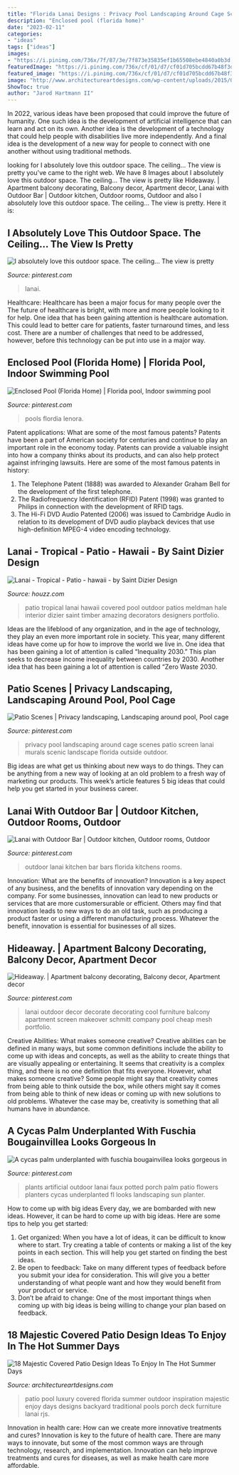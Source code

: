 ```yaml
---
title: "Florida Lanai Designs : Privacy Pool Landscaping Around Cage Scenes Patio Screen Lanai Murals Scenic Landscape Florida Outside Outdoor"
description: "Enclosed pool (florida home)"
date: "2023-02-11"
categories:
- "ideas"
tags: ["ideas"]
images:
- "https://i.pinimg.com/736x/7f/87/3e/7f873e35835ef1b65508ebe4840a0b3d.jpg"
featuredImage: "https://i.pinimg.com/736x/cf/01/d7/cf01d705bcdd67b48f3d440ad4ba6787--lanai-decorating-bar-kitchen.jpg"
featured_image: "https://i.pinimg.com/736x/cf/01/d7/cf01d705bcdd67b48f3d440ad4ba6787--lanai-decorating-bar-kitchen.jpg"
image: "http://www.architectureartdesigns.com/wp-content/uploads/2015/04/1225-630x419.jpg"
ShowToc: true
author: "Jarod Hartmann II"
---
```



In 2022, various ideas have been proposed that could improve the future of humanity. One such idea is the development of artificial intelligence that can learn and act on its own. Another idea is the development of a technology that could help people with disabilities live more independently. And a final idea is the development of a new way for people to connect with one another without using traditional methods.

	

		
looking for I absolutely love this outdoor space. The ceiling... The view is pretty you've came to the right web. We have 8 Images about I absolutely love this outdoor space. The ceiling... The view is pretty like Hideaway. | Apartment balcony decorating, Balcony decor, Apartment decor, Lanai with Outdoor Bar | Outdoor kitchen, Outdoor rooms, Outdoor and also I absolutely love this outdoor space. The ceiling... The view is pretty. Here it is:
		
    
## I Absolutely Love This Outdoor Space. The Ceiling... The View Is Pretty

<img loading=lazy src="https://i.pinimg.com/736x/7f/87/3e/7f873e35835ef1b65508ebe4840a0b3d.jpg" onerror="this.onerror=null;this.src='https://tse1.mm.bing.net/th?id=OIP.TXUGI4e2BFrq85VoJj0jNQHaHa&amp;pid=15.1';" alt="I absolutely love this outdoor space. The ceiling... The view is pretty">

_Source: pinterest.com_

>lanai. 

	

Healthcare: Healthcare has been a major focus for many people over the
The future of healthcare is bright, with more and more people looking to it for help. One idea that has been gaining attention is healthcare automation. This could lead to better care for patients, faster turnaround times, and less cost. There are a number of challenges that need to be addressed, however, before this technology can be put into use in a major way.

    
## Enclosed Pool (Florida Home) | Florida Pool, Indoor Swimming Pool

<img loading=lazy src="https://i.pinimg.com/736x/75/97/dc/7597dc94a065b8c1bf17058ea9d213de--florida-home-dream-pools.jpg" onerror="this.onerror=null;this.src='https://tse4.mm.bing.net/th?id=OIP.dc7oCDdh4maju5RY3l2NAQHaFj&amp;pid=15.1';" alt="Enclosed Pool (Florida Home) | Florida pool, Indoor swimming pool">

_Source: pinterest.com_

>pools flordia lenora. 

	

Patent applications: What are some of the most famous patents?
Patents have been a part of American society for centuries and continue to play an important role in the economy today. Patents can provide a valuable insight into how a company thinks about its products, and can also help protect against infringing lawsuits. Here are some of the most famous patents in history: 
1. The Telephone Patent (1888) was awarded to Alexander Graham Bell for the development of the first telephone. 
2. The Radiofrequency Identification (RFID) Patent (1998) was granted to Philips in connection with the development of RFID tags. 
3. The Hi-Fi DVD Audio Patented (2006) was issued to Cambridge Audio in relation to its development of DVD audio playback devices that use high-definition MPEG-4 video encoding technology. 

    
## Lanai - Tropical - Patio - Hawaii - By Saint Dizier Design

<img loading=lazy src="http://st.hzcdn.com/simgs/e691f0c80f68c4b6_4-3588/tropical-patio.jpg" onerror="this.onerror=null;this.src='https://tse2.mm.bing.net/th?id=OIP.zp1AKXezsjJes0bLrxxhywHaFp&amp;pid=15.1';" alt="Lanai - Tropical - Patio - hawaii - by Saint Dizier Design">

_Source: houzz.com_

>patio tropical lanai hawaii covered pool outdoor patios meldman hale interior dizier saint timber amazing decorators designers portfolio. 

	

Ideas are the lifeblood of any organization, and in the age of technology, they play an even more important role in society. This year, many different ideas have come up for how to improve the world we live in. One idea that has been gaining a lot of attention is called “Inequality 2030.” This plan seeks to decrease income inequality between countries by 2030. Another idea that has been gaining a lot of attention is called “Zero Waste 2030.

    
## Patio Scenes | Privacy Landscaping, Landscaping Around Pool, Pool Cage

<img loading=lazy src="https://i.pinimg.com/736x/8e/45/0c/8e450cad466d4b121754630a8a5ab9f9--party-background-backyard-bbq.jpg" onerror="this.onerror=null;this.src='https://tse2.mm.bing.net/th?id=OIP._5KpS_yfJciZcpca5jRdOwHaDa&amp;pid=15.1';" alt="Patio Scenes | Privacy landscaping, Landscaping around pool, Pool cage">

_Source: pinterest.com_

>privacy pool landscaping around cage scenes patio screen lanai murals scenic landscape florida outside outdoor. 

	

Big ideas are what get us thinking about new ways to do things. They can be anything from a new way of looking at an old problem to a fresh way of marketing our products. This week’s article features 5 big ideas that could help you get started in your business career.

    
## Lanai With Outdoor Bar | Outdoor Kitchen, Outdoor Rooms, Outdoor

<img loading=lazy src="https://i.pinimg.com/736x/cf/01/d7/cf01d705bcdd67b48f3d440ad4ba6787--lanai-decorating-bar-kitchen.jpg" onerror="this.onerror=null;this.src='https://tse2.mm.bing.net/th?id=OIP.vN5c--WGXxFKV2jgp_Ui_QHaE6&amp;pid=15.1';" alt="Lanai with Outdoor Bar | Outdoor kitchen, Outdoor rooms, Outdoor">

_Source: pinterest.com_

>outdoor lanai kitchen bar bars florida kitchens rooms. 

	

Innovation: What are the benefits of innovation?
Innovation is a key aspect of any business, and the benefits of innovation vary depending on the company. For some businesses, innovation can lead to new products or services that are more customersurable or efficient. Others may find that innovation leads to new ways to do an old task, such as producing a product faster or using a different manufacturing process. Whatever the benefit, innovation is essential for businesses of all sizes.

    
## Hideaway. | Apartment Balcony Decorating, Balcony Decor, Apartment Decor

<img loading=lazy src="https://i.pinimg.com/originals/c4/37/53/c43753d3b7d673acde348f993a338dcf.jpg" onerror="this.onerror=null;this.src='https://tse2.mm.bing.net/th?id=OIP.AuHmtIyx8DTp6pmQXcQOcAHaFL&amp;pid=15.1';" alt="Hideaway. | Apartment balcony decorating, Balcony decor, Apartment decor">

_Source: pinterest.com_

>lanai outdoor decor decorate decorating cool furniture balcony apartment screen makeover schmitt company pool cheap mesh portfolio. 

	

Creative Abilities: What makes someone creative?
Creative abilities can be defined in many ways, but some common definitions include the ability to come up with ideas and concepts, as well as the ability to create things that are visually appealing or entertaining. It seems that creativity is a complex thing, and there is no one definition that fits everyone. However, what makes someone creative? Some people might say that creativity comes from being able to think outside the box, while others might say it comes from being able to think of new ideas or coming up with new solutions to old problems. Whatever the case may be, creativity is something that all humans have in abundance.

    
## A Cycas Palm Underplanted With Fuschia Bougainvillea Looks Gorgeous In

<img loading=lazy src="https://i.pinimg.com/originals/ef/d2/f6/efd2f63c29f41213ccef19baa7936b52.jpg" onerror="this.onerror=null;this.src='https://tse4.mm.bing.net/th?id=OIP.4wKZgWyXqHEcLFviydv6hAHaI4&amp;pid=15.1';" alt="A cycas palm underplanted with fuschia bougainvillea looks gorgeous in">

_Source: pinterest.com_

>plants artificial outdoor lanai faux potted porch palm patio flowers planters cycas underplanted fl looks landscaping sun planter. 

	

How to come up with big ideas
Every day, we are bombarded with new ideas. However, it can be hard to come up with big ideas. Here are some tips to help you get started: 
1. Get organized: When you have a lot of ideas, it can be difficult to know where to start. Try creating a table of contents or making a list of the key points in each section. This will help you get started on finding the best ideas. 
2. Be open to feedback: Take on many different types of feedback before you submit your idea for consideration. This will give you a better understanding of what people want and how they would benefit from your product or service. 
3. Don’t be afraid to change: One of the most important things when coming up with big ideas is being willing to change your plan based on feedback.

    
## 18 Majestic Covered Patio Design Ideas To Enjoy In The Hot Summer Days

<img loading=lazy src="http://www.architectureartdesigns.com/wp-content/uploads/2015/04/1225-630x419.jpg" onerror="this.onerror=null;this.src='https://tse3.mm.bing.net/th?id=OIP.mOA4-3l5QLzLsPm9GzXPtwHaE7&amp;pid=15.1';" alt="18 Majestic Covered Patio Design Ideas To Enjoy In The Hot Summer Days">

_Source: architectureartdesigns.com_

>patio pool luxury covered florida summer outdoor inspiration majestic enjoy days designs backyard traditional pools porch deck furniture lanai rjs. 

	

Innovation in health care: How can we create more innovative treatments and cures?
Innovation is key to the future of health care. There are many ways to innovate, but some of the most common ways are through technology, research, and implementation. Innovation can help improve treatments and cures for diseases, as well as make health care more affordable.

